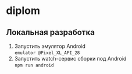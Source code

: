 # diplom

## Локальная разработка
1. Запустить эмулятор Android  
  `emulator @Pixel_XL_API_28`
2. Запустить watch-сервис сборки под Android  
  `npm run android`
